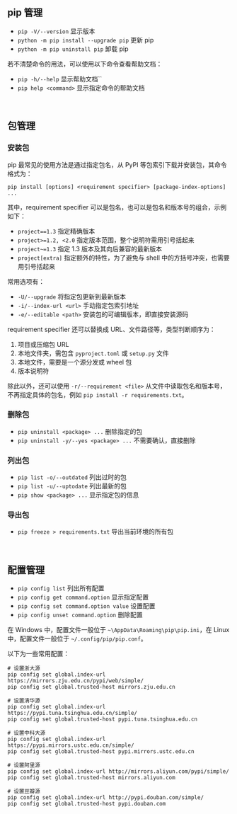 
## pip 管理

- `pip -V/--version` 显示版本
- `python -m pip install --upgrade pip` 更新 pip
- `python -m pip uninstall pip` 卸载 pip

若不清楚命令的用法，可以使用以下命令查看帮助文档：

- `pip -h/--help` 显示帮助文档``
- `pip help <command>` 显示指定命令的帮助文档





<br>

## 包管理

### 安装包

pip 最常见的使用方法是通过指定包名，从 PyPI 等包索引下载并安装包，其命令格式为：

```shell
pip install [options] <requirement specifier> [package-index-options] ...
```

其中，requirement specifier 可以是包名，也可以是包名和版本号的组合，示例如下：

- `project==1.3` 指定精确版本
- `project>=1.2, <2.0` 指定版本范围，整个说明符需用引号括起来
- `project~=1.3` 指定 1.3 版本及其向后兼容的最新版本
- `project[extra]` 指定额外的特性，为了避免与 shell 中的方括号冲突，也需要用引号括起来

常用选项有：

- `-U/--upgrade` 将指定包更新到最新版本
- `-i/--index-url <url>` 手动指定包索引地址
- `-e/--editable <path>` 安装包的可编辑版本，即直接安装源码

requirement specifier 还可以替换成 URL、文件路径等，类型判断顺序为：

1. 项目或压缩包 URL
2. 本地文件夹，需包含 `pyproject.toml` 或 `setup.py` 文件
3. 本地文件，需要是一个源分发或 wheel 包
4. 版本说明符

除此以外，还可以使用 `-r/--requirement <file>` 从文件中读取包名和版本号，不再指定具体的包名，例如 `pip install -r requirements.txt`。

### 删除包

- `pip uninstall <package> ...` 删除指定的包
- `pip uninstall -y/--yes <package> ...` 不需要确认，直接删除

### 列出包

- `pip list -o/--outdated` 列出过时的包
- `pip list -u/--uptodate` 列出最新的包
- `pip show <package> ...` 显示指定包的信息

### 导出包

- `pip freeze > requirements.txt` 导出当前环境的所有包




<br>

## 配置管理

- `pip config list` 列出所有配置
- `pip config get command.option` 显示指定配置
- `pip config set command.option value` 设置配置
- `pip config unset command.option` 删除配置

在 Windows 中，配置文件一般位于 `~\AppData\Roaming\pip\pip.ini`，在 Linux 中，配置文件一般位于 `~/.config/pip/pip.conf`。

以下为一些常用配置：

```shell
# 设置浙大源
pip config set global.index-url https://mirrors.zju.edu.cn/pypi/web/simple/
pip config set global.trusted-host mirrors.zju.edu.cn

# 设置清华源
pip config set global.index-url https://pypi.tuna.tsinghua.edu.cn/simple/
pip config set global.trusted-host pypi.tuna.tsinghua.edu.cn

# 设置中科大源
pip config set global.index-url https://pypi.mirrors.ustc.edu.cn/simple/
pip config set global.trusted-host pypi.mirrors.ustc.edu.cn

# 设置阿里源
pip config set global.index-url http://mirrors.aliyun.com/pypi/simple/
pip config set global.trusted-host mirrors.aliyun.com

# 设置豆瓣源
pip config set global.index-url http://pypi.douban.com/simple/
pip config set global.trusted-host pypi.douban.com
```
